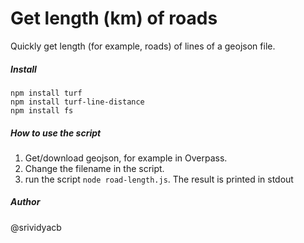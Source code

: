 # Get length (km) of roads 

Quickly get length (for example, roads) of lines of a geojson file.


##### Install

```
npm install turf
npm install turf-line-distance
npm install fs

```

##### How to use the script

1. Get/download geojson, for example in Overpass.
2. Change the filename in the script. 
3. run the script `node road-length.js`. The result is printed in stdout

##### Author
@srividyacb
